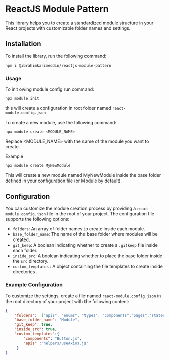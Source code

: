 # ReactJS Module Pattern

This library helps you to create a standardized module structure in your React projects with customizable folder names and settings.

## Installation

To install the library, run the following command:

```sh
npm i @ibrahimkarimeddin/reactjs-module-pattern
```



### Usage


To init owing module config  run command:
```sh
npx module init 
```

this will create a configuration in root folder named `react-module.config.json`

To create a new module, use the following command:
```sh
npx module create <MODULE_NAME>
```

Replace <MODULE_NAME> with the name of the module you want to create.


Example
```sh
npx module create MyNewModule
```
This will create a new module named MyNewModule inside the base folder defined in your configuration file (or Module by default).


## Configuration

You can customize the module creation process by providing a `react-module.config.json` file in the root of your project. The configuration file supports the following options:

- `folders`: An array of folder names to create inside each module.
- `base_folder_name`: The name of the base folder where modules will be created.
- `git_keep`: A boolean indicating whether to create a `.gitkeep` file inside each folder.
- `inside_src`: A boolean indicating whether to place the base folder inside the `src` directory.
- `custom_templates` : A object containing the file templates to  create inside directories .




### Example Configuration

To customize the settings, create a file named `react-module.config.json` in the root directory of your project with the following content:

```json
{
    "folders":  ["apis", "enums", "types", "components","pages","states","hooks","utils","design-system","hooks", "styles"],
    "base_folder_name": "Module",
    "git_keep": true,
    "inside_src": true,
    "custom_templates":{
        "components": "Button.js",
        "apis" :"helpers/useAxios.js"
     }
}
```
